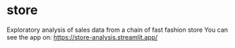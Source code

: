 # store
Exploratory analysis of sales data from a chain of fast fashion store
You can see the app on: https://store-analysis.streamlit.app/
